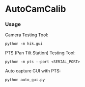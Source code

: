 # AutoCamCalib

### Usage
Camera Testing Tool: 
```
python -m hik.gui
```

PTS (Pan Tilt Station) Testing Tool:
```
python -m pts --port <SERIAL_PORT>
```

Auto capture GUI with PTS:
```
python auto_gui.py
```
